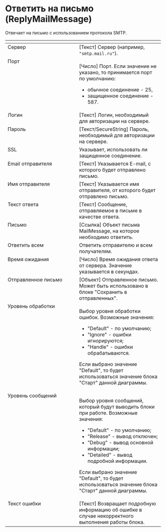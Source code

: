 # Ответить на письмо (ReplyMailMessage)

Отвечает на письмо с использованием протокола SMTP.

<table data-header-hidden><thead><tr><th width="249" valign="top"></th><th width="287" valign="top"></th></tr></thead><tbody><tr><td valign="top">Сервер</td><td valign="top">[Текст] Сервер (например, <code>"smtp.mail.ru"</code>).</td></tr><tr><td valign="top">Порт</td><td valign="top"><p>[Число] Порт. Если значение не указано, то принимается порт по умолчанию: </p><ul><li>обычное соединение - 25, </li><li>защищенное соединение - 587.</li></ul></td></tr><tr><td valign="top">Логин</td><td valign="top">[Текст] Логин, необходимый для авторизации на сервере.</td></tr><tr><td valign="top">Пароль</td><td valign="top">[Текст/SecureString] Пароль, необходимый для авторизации на сервере.</td></tr><tr><td valign="top">SSL</td><td valign="top">Указывает, использовать ли защищенное соединение.</td></tr><tr><td valign="top">Email отправителя</td><td valign="top">[Текст] Указывается E-mail, с которого будет отправлено письмо.</td></tr><tr><td valign="top">Имя отправителя</td><td valign="top">[Текст] Указывается имя отправителя, от которого будет отправлено письмо.</td></tr><tr><td valign="top">Текст ответа</td><td valign="top">[Текст] Сообщение, отправляемое в письме в качестве ответа.</td></tr><tr><td valign="top">Письмо</td><td valign="top">[Ссылка] Объект письма MailMessage, на которое необходимо ответить.</td></tr><tr><td valign="top">Ответить всем</td><td valign="top">Ответить отправителю и всем получателям.</td></tr><tr><td valign="top">Время ожидания</td><td valign="top">[Число] Время ожидания ответа от сервера. Значение указывается в секундах.</td></tr><tr><td valign="top">Отправленное письмо</td><td valign="top">[Объект] Отправленное письмо. Может быть использовано в блоке "Сохранить в отправленных".</td></tr><tr><td valign="top">Уровень обработки</td><td valign="top"><p>Выбор уровня обработки ошибок. Возможные значения: </p><ul><li>"Default" - по умолчанию; </li><li>"Ignore" - ошибки игнорируются; </li><li>"Handle" - ошибки обрабатываются. </li></ul><p>Если выбрано значение "Default", то будет использоваться значение блока "Старт" данной диаграммы.</p></td></tr><tr><td valign="top">Уровень сообщений</td><td valign="top"><p>Выбор уровня сообщений, который будут выводить блоки при работе. Возможные значения: </p><ul><li>"Default" - по умолчанию; </li><li>"Release" - вывод отключен; </li><li>"Debug" - вывод основной информации; </li><li>"Detailed" - вывод подробной информации. </li></ul><p>Если выбрано значение "Default", то будет использоваться значение блока "Старт" данной диаграммы.</p></td></tr><tr><td valign="top">Текст ошибки</td><td valign="top">[Текст] Возвращает подробную информацию об ошибке в случае некорректного выполнения работы блока.</td></tr></tbody></table>

